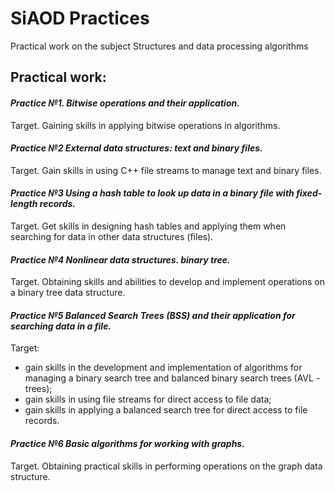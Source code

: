 # SiAOD Practices
Practical work on the subject Structures and data processing algorithms
  
## Practical work: 
####  *Practice №1. Bitwise operations and their application.*
Target. Gaining skills in applying bitwise operations in algorithms.

####  *Practice №2 External data structures: text and binary files.*
Target. Gain skills in using C++ file streams to manage text and binary files.

####  *Practice №3 Using a hash table to look up data in a binary file with fixed-length records.*
Target. Get skills in designing hash tables and applying them when searching for data in other data structures (files).

####  *Practice №4 Nonlinear data structures. binary tree.*
Target. Obtaining skills and abilities to develop and implement operations on a binary tree data structure.

####  *Practice №5 Balanced Search Trees (BSS) and their application for searching data in a file.*
Target:
 * gain skills in the development and implementation of algorithms for managing a binary search tree and balanced binary search trees (AVL - trees);
 * gain skills in using file streams for direct access to file data;
 * gain skills in applying a balanced search tree for direct access to file records.

####  *Practice №6 Basic algorithms for working with graphs.*
Target. Obtaining practical skills in performing operations on the graph data structure.
